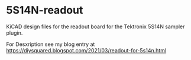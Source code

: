 # 5S14N-readout
KiCAD design files for the readout board for the Tektronix 5S14N sampler plugin.

For Desxription see my blog entry at https://diysquared.blogspot.com/2021/03/readout-for-5s14n.html
